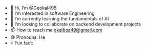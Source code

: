 - 👋 Hi, I’m @Geokal495
- 👀 I’m interested in software Engineering
- 🌱 I’m currently learning the fundamentals of AI
- 💞️ I’m looking to collaborate on backend development projects
- 📫 How to reach me okalboz49@gmail.com
- 😄 Pronouns: He
- ⚡ Fun fact: 

<!---
Geokal495/Geokal495 is a ✨ special ✨ repository because its `README.md` (this file) appears on your GitHub profile.
You can click the Preview link to take a look at your changes.
--->

